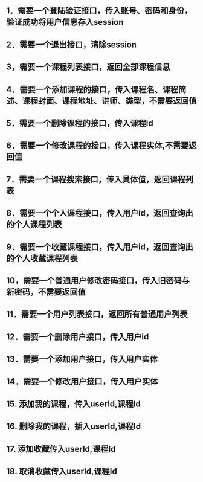## 1．需要一个登陆验证接口，传入账号、密码和身份，验证成功将用户信息存入session
## 2．需要一个退出接口，清除session
## 3，需要一个课程列表接口，返回全部课程信息
## 4．需要一个添加课程的接口，传入课程名、课程简述、课程封面、课程地址、讲师、类型，不需要返回值
## 5．需要一个删除课程的接口，传入课程id
## 6．需要一个修改课程的接口，传入课程实体,不需要返回值
## 7．需要一个课程搜索接口，传入具体值，返回课程列表
## 8．需要一个个人课程接口，传入用户id，返回查询出的个人课程列表
## 9．需要一个收藏课程接口，传入用户id，返回查询出的个人收藏课程列表
## 10，需要一个普通用户修改密码接口，传入旧密码与新密码，不需要返回值
## 11．需要一个用户列表接口，返回所有普通用户列表
## 12．需要一个删除用户接口，传入用户id
## 13．需要一个添加用户接口，传入用户实体
## 14．需要一个修改用户接口，传入用户实体
## 15. 添加我的课程，传入userId,课程Id
## 16. 删除我的课程，插入userId,课程Id
## 17. 添加收藏传入userId,课程Id
## 18. 取消收藏传入userId,课程Id